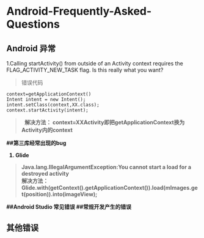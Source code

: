 # Android-Frequently-Asked-Questions
## Android 异常
1.Calling startActivity() from outside of an Activity  context requires the FLAG_ACTIVITY_NEW_TASK flag. Is this really what you want?
> 错误代码  

```
context=getApplicationContext()
Intent intent = new Intent();
intent.setClass(context,XX.class);
context.startActivity(intent);
```
>   <b>解决方法： context=XXActivity即把getApplicationContext换为Activity内的context

##第三库经常出现的bug
  1. Glide
  >Java.lang.IllegalArgumentException:You cannot start a load for a destroyed activity  
  <b> 解决方法：Glide.with(getContext().getApplicationContext()).load(mImages.get(position)).into(imageView);</b>
  
##Android Studio 常见错误
##常规开发产生的错误
## 其他错误



